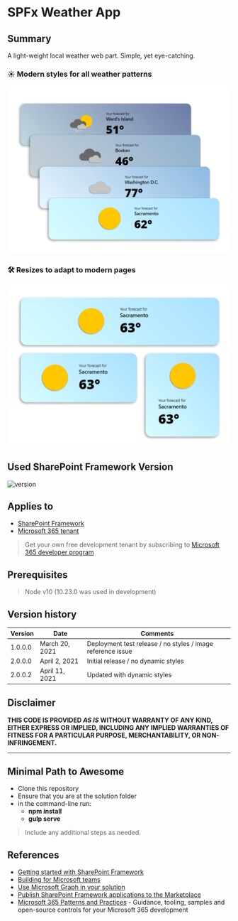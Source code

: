 # SPFx Weather App

## Summary

A light-weight local weather web part. Simple, yet eye-catching.

### ☀ Modern styles for all weather patterns

![various styles built in](styles.png)

### 🛠 Resizes to adapt to modern pages

![resized to modern pages](resize.png)

## Used SharePoint Framework Version

![version](https://img.shields.io/badge/version-1.11-green.svg)

## Applies to

- [SharePoint Framework](https://aka.ms/spfx)
- [Microsoft 365 tenant](https://docs.microsoft.com/en-us/sharepoint/dev/spfx/set-up-your-developer-tenant)

> Get your own free development tenant by subscribing to [Microsoft 365 developer program](http://aka.ms/o365devprogram)

## Prerequisites

> Node v10 (10.23.0 was used in development)

## Version history

| Version | Date           | Comments                                                    |
| ------- | -------------- | ----------------------------------------------------------- |
| 1.0.0.0 | March 20, 2021 | Deployment test release / no styles / image reference issue |
| 2.0.0.0 | April 2, 2021  | Initial release / no dynamic styles                         |
| 2.0.0.2 | April 11, 2021 | Updated with dynamic styles                                 |

## Disclaimer

**THIS CODE IS PROVIDED _AS IS_ WITHOUT WARRANTY OF ANY KIND, EITHER EXPRESS OR IMPLIED, INCLUDING ANY IMPLIED WARRANTIES OF FITNESS FOR A PARTICULAR PURPOSE, MERCHANTABILITY, OR NON-INFRINGEMENT.**

---

## Minimal Path to Awesome

- Clone this repository
- Ensure that you are at the solution folder
- in the command-line run:
  - **npm install**
  - **gulp serve**

> Include any additional steps as needed.

## References

- [Getting started with SharePoint Framework](https://docs.microsoft.com/en-us/sharepoint/dev/spfx/set-up-your-developer-tenant)
- [Building for Microsoft teams](https://docs.microsoft.com/en-us/sharepoint/dev/spfx/build-for-teams-overview)
- [Use Microsoft Graph in your solution](https://docs.microsoft.com/en-us/sharepoint/dev/spfx/web-parts/get-started/using-microsoft-graph-apis)
- [Publish SharePoint Framework applications to the Marketplace](https://docs.microsoft.com/en-us/sharepoint/dev/spfx/publish-to-marketplace-overview)
- [Microsoft 365 Patterns and Practices](https://aka.ms/m365pnp) - Guidance, tooling, samples and open-source controls for your Microsoft 365 development
